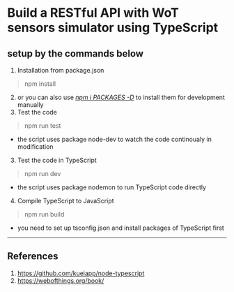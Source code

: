 Build a RESTful API with WoT sensors simulator using TypeScript
============
## setup by the commands below #
1. Installation from package.json
> npm install
2. or you can also use <u><i>npm i PACKAGES -D</i></u> to install them for development manually
3. Test the code
> npm run test
* the script uses package node-dev to watch the code continoualy in modification
3. Test the code in TypeScript
> npm run dev
* the script uses package nodemon to run TypeScript code directly
4. Compile TypeScript to JavaScript
> npm run build
* you need to set up tsconfig.json and install packages of TypeScript first
------------
References
------------
1. https://github.com/kueiapp/node-typescript
2. https://webofthings.org/book/
